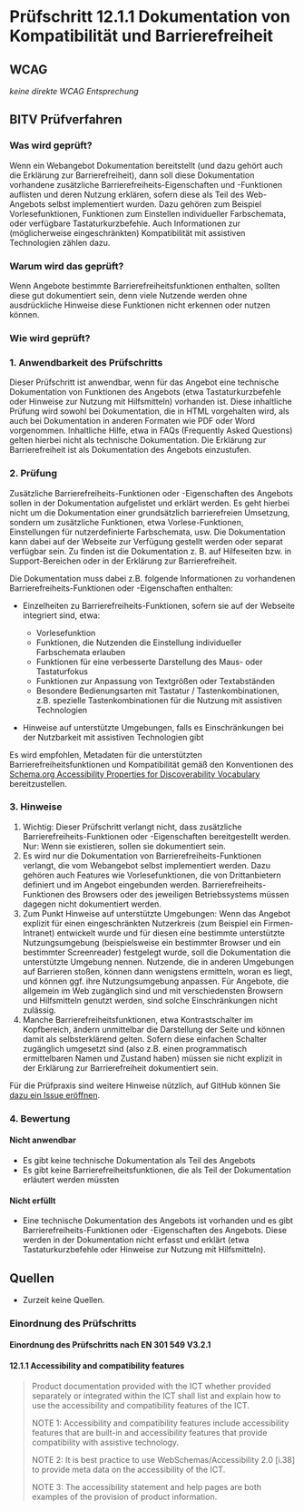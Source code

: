 # Prüfschritt 12.1.1 Dokumentation von Kompatibilität und Barrierefreiheit

## WCAG

_keine direkte WCAG Entsprechung_

## BITV Prüfverfahren

### Was wird geprüft?

Wenn ein Webangebot Dokumentation bereitstellt (und dazu gehört auch die Erklärung zur Barrierefreiheit), dann soll diese Dokumentation vorhandene zusätzliche Barrierefreiheits-Eigenschaften und -Funktionen auflisten und deren Nutzung erklären, sofern diese als Teil des Web-Angebots selbst implementiert wurden. Dazu gehören zum Beispiel Vorlesefunktionen, Funktionen zum Einstellen individueller Farbschemata, oder verfügbare Tastaturkurzbefehle. Auch Informationen zur (möglicherweise eingeschränkten) Kompatibilität mit assistiven Technologien zählen dazu.

### Warum wird das geprüft?

Wenn Angebote bestimmte Barrierefreiheitsfunktionen enthalten, sollten diese gut dokumentiert sein, denn viele Nutzende werden ohne ausdrückliche Hinweise diese Funktionen nicht erkennen oder nutzen können.

### Wie wird geprüft?

### 1\. Anwendbarkeit des Prüfschritts

Dieser Prüfschritt ist anwendbar, wenn für das Angebot eine technische Dokumentation von Funktionen des Angebots (etwa Tastaturkurzbefehle oder Hinweise zur Nutzung mit Hilfsmitteln) vorhanden ist. Diese inhaltliche Prüfung wird sowohl bei Dokumentation, die in HTML vorgehalten wird, als auch bei Dokumentation in anderen Formaten wie PDF oder Word vorgenommen. Inhaltliche Hilfe, etwa in FAQs (Frequently Asked Questions) gelten hierbei nicht als technische Dokumentation. Die Erklärung zur Barrierefreiheit ist als Dokumentation des Angebots einzustufen.

### 2\. Prüfung

Zusätzliche Barrierefreiheits-Funktionen oder -Eigenschaften des Angebots sollen in der Dokumentation aufgelistet und erklärt werden. Es geht hierbei nicht um die Dokumentation einer grundsätzlich barrierefreien Umsetzung, sondern um zusätzliche Funktionen, etwa Vorlese-Funktionen, Einstellungen für nutzerdefinierte Farbschemata, usw. Die Dokumentation kann dabei auf der Webseite zur Verfügung gestellt werden oder separat verfügbar sein. Zu finden ist die Dokumentation z. B. auf Hilfeseiten bzw. in Support-Bereichen oder in der Erklärung zur Barrierefreiheit.

Die Dokumentation muss dabei z.B. folgende Informationen zu vorhandenen Barrierefreiheits-Funktionen oder -Eigenschaften enthalten:

-   Einzelheiten zu Barrierefreiheits-Funktionen, sofern sie auf der Webseite integriert sind, etwa:

    -   Vorlesefunktion
    -   Funktionen, die Nutzenden die Einstellung individueller Farbschemata erlauben
    -   Funktionen für eine verbesserte Darstellung des Maus- oder Tastaturfokus
    -   Funktionen zur Anpassung von Textgrößen oder Textabständen
    -   Besondere Bedienungsarten mit Tastatur / Tastenkombinationen, z.B. spezielle Tastenkombinationen für die Nutzung mit assistiven Technologien

-   Hinweise auf unterstützte Umgebungen, falls es Einschränkungen bei der Nutzbarkeit mit assistiven Technologien gibt

Es wird empfohlen, Metadaten für die unterstützten Barrierefreiheitsfunktionen und Kompatibilität gemäß den Konventionen des [Schema.org Accessibility Properties for Discoverability Vocabulary](https://www.w3.org/2021/`a`11y-discov-vocab/latest/) bereitzustellen.

### 3\. Hinweise

1.  Wichtig: Dieser Prüfschritt verlangt nicht, dass zusätzliche Barrierefreiheits-Funktionen oder -Eigenschaften bereitgestellt werden. Nur: Wenn sie existieren, sollen sie dokumentiert sein.
2.  Es wird nur die Dokumentation von Barrierefreiheits-Funktionen verlangt, die vom Webangebot selbst implementiert werden. Dazu gehören auch Features wie Vorlesefunktionen, die von Drittanbietern definiert und im Angebot eingebunden werden. Barrierefreiheits-Funktionen des Browsers oder des jeweiligen Betriebssystems müssen dagegen nicht dokumentiert werden.
3.  Zum Punkt Hinweise auf unterstützte Umgebungen: Wenn das Angebot explizit für einen eingeschränkten Nutzerkreis (zum Beispiel ein Firmen-Intranet) entwickelt wurde und für diesen eine bestimmte unterstützte Nutzungsumgebung (beispielsweise ein bestimmter Browser und ein bestimmter Screenreader) festgelegt wurde, soll die Dokumentation die unterstützte Umgebung nennen. Nutzende, die in anderen Umgebungen auf Barrieren stoßen, können dann wenigstens ermitteln, woran es liegt, und können ggf. ihre Nutzungsumgebung anpassen. Für Angebote, die allgemein im Web zugänglich sind und mit verschiedensten Browsern und Hilfsmitteln genutzt werden, sind solche Einschränkungen nicht zulässig.
4.  Manche Barrierefreiheitsfunktionen, etwa Kontrastschalter im Kopfbereich, ändern unmittelbar die Darstellung der Seite und können damit als selbsterklärend gelten. Sofern diese einfachen Schalter zugänglich umgesetzt sind (also z.B. einen programmatisch ermittelbaren Namen und Zustand haben) müssen sie nicht explizit in der Erklärung zur Barrierefreiheit dokumentiert sein.

Für die Prüfpraxis sind weitere Hinweise nützlich, auf GitHub können Sie [dazu ein Issue eröffnen](https://github.com/BIK-BITV/BIK-Web-Test/issues).

### 4\. Bewertung

#### Nicht anwendbar

-   Es gibt keine technische Dokumentation als Teil des Angebots
-   Es gibt keine Barrierefreiheitsfunktionen, die als Teil der Dokumentation erläutert werden müssten

#### Nicht erfüllt

-   Eine technische Dokumentation des Angebots ist vorhanden und es gibt Barrierefreiheits-Funktionen oder -Eigenschaften des Angebots. Diese werden in der Dokumentation nicht erfasst und erklärt (etwa Tastaturkurzbefehle oder Hinweise zur Nutzung mit Hilfsmitteln).

## Quellen

-   Zurzeit keine Quellen.

### Einordnung des Prüfschritts

#### Einordnung des Prüfschritts nach EN 301 549 V3.2.1

#### 12.1.1 Accessibility and compatibility features

> Product documentation provided with the ICT whether provided separately or integrated within the ICT shall list and explain how to use the accessibility and compatibility features of the ICT.
>
> NOTE 1: Accessibility and compatibility features include accessibility features that are built-in and accessibility features that provide compatibility with assistive technology.
>
> NOTE 2: It is best practice to use WebSchemas/Accessibility 2.0 \[i.38\] to provide meta data on the accessibility of the ICT.
>
> NOTE 3: The accessibility statement and help pages are both examples of the provision of product information.
